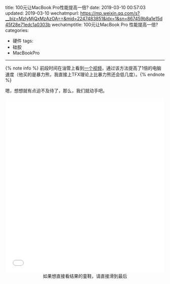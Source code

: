 title: 100元让MacBook Pro性能提高一倍?
date: 2019-03-10 00:57:03
updated: 2019-03-10
wechatmpurl: https://mp.weixin.qq.com/s?__biz=MzIyMjQxMzAzOA==&mid=2247483851&idx=1&sn=867459b8a1e15d45f28e71edc1a0303b
wechatmptitle: 100元让MacBook Pro 性能提高一倍?
categories:
- 硬件
tags:
- 硅胶
- MacBookPro

---

{% note info %} 前段时间在油管上看到[一个视频](https://www.youtube.com/watch?v=bUnm-korNUE&t=379s)，通过该方法提高了1倍的电脑速度（他买的是暴力熊，我直接上TFX理论上比暴力熊还会低几度）。{% endnote %}

<!-- more -->

嗯，想想就有点迫不及待了，那么，我们就动手吧。

<iframe width=100% height="550" src="//player.bilibili.com/player.html?aid=45706631&cid=80066849&page=1" frameborder="0" allowfullscreen></iframe>
<center>如果想直接看结果的童鞋，请直接滑到最后</center>
